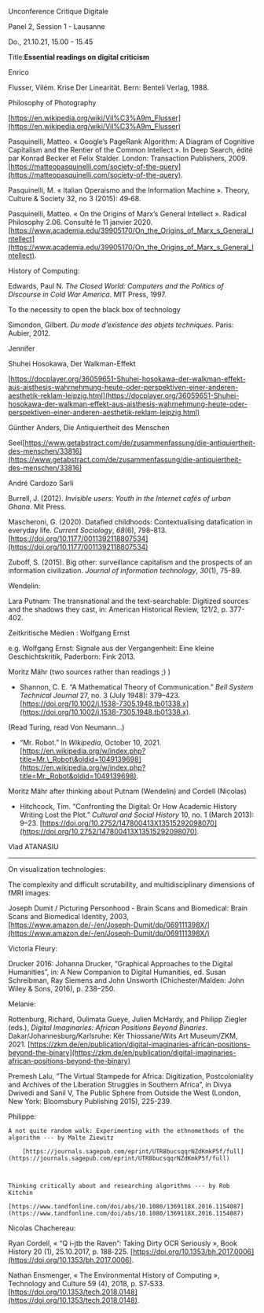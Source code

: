 Unconference Critique Digitale

Panel 2, Session 1 - Lausanne

Do., 21.10.21, 15.00 - 15.45

Title:**Essential readings on digital criticism**

Enrico

Flusser, Vilém. Krise Der Linearität. Bern: Benteli Verlag, 1988.

Philosophy of Photography

[https://en.wikipedia.org/wiki/Vil%C3%A9m_Flusser](https://en.wikipedia.org/wiki/Vil%C3%A9m_Flusser)

Pasquinelli, Matteo. « Google’s PageRank Algorithm: A Diagram of Cognitive Capitalism and the Rentier of the Common Intellect ». In Deep Search, édité par Konrad Becker et Felix Stalder. London: Transaction Publishers, 2009. [https://matteopasquinelli.com/society-of-the-query](https://matteopasquinelli.com/society-of-the-query).

Pasquinelli, M. « Italian Operaismo and the Information Machine ». Theory, Culture \& Society 32, no 3 (2015): 49‑68.

Pasquinelli, Matteo. « On the Origins of Marx’s General Intellect ». Radical Philosophy 2.06. Consulté le 11 janvier 2020. [https://www.academia.edu/39905170/On_the_Origins_of_Marx_s_General_Intellect](https://www.academia.edu/39905170/On_the_Origins_of_Marx_s_General_Intellect).

History of Computing:

Edwards, Paul N. _The Closed World: Computers and the Politics of Discourse in Cold War America_. MIT Press, 1997.

To the necessity to open the black box of technology

Simondon, Gilbert. _Du mode d’existence des objets techniques_. Paris: Aubier, 2012.

Jennifer

Shuhei Hosokawa, Der Walkman-Effekt

[https://docplayer.org/36059651-Shuhei-hosokawa-der-walkman-effekt-aus-aisthesis-wahrnehmung-heute-oder-perspektiven-einer-anderen-aesthetik-reklam-leipzig.html](https://docplayer.org/36059651-Shuhei-hosokawa-der-walkman-effekt-aus-aisthesis-wahrnehmung-heute-oder-perspektiven-einer-anderen-aesthetik-reklam-leipzig.html)

Günther Anders, Die Antiquiertheit des Menschen

Seel[https://www.getabstract.com/de/zusammenfassung/die-antiquiertheit-des-menschen/33816](https://www.getabstract.com/de/zusammenfassung/die-antiquiertheit-des-menschen/33816)

André Cardozo Sarli

Burrell, J. (2012). _Invisible users: Youth in the Internet cafés of urban Ghana_. Mit Press.

Mascheroni, G. (2020). Datafied childhoods: Contextualising datafication in everyday life. _Current Sociology_, _68_(6), 798–813. [https://doi.org/10.1177/0011392118807534](https://doi.org/10.1177/0011392118807534)

Zuboff, S. (2015). Big other: surveillance capitalism and the prospects of an information civilization. _Journal of information technology_, _30_(1), 75-89.

Wendelin:

Lara Putnam: The transnational and the text-searchable: Digitized sources and the shadows they cast, in: American Historical Review, 121/2, p. 377-402.

Zeitkritische Medien : Wolfgang Ernst

e.g. Wolfgang Ernst: Signale aus der Vergangenheit: Eine kleine Geschichtskritik, Paderborn: Fink 2013.

Moritz Mähr (two sources rather than readings ;) )

- Shannon, C. E. “A Mathematical Theory of Communication.” _Bell System Technical Journal_ 27, no. 3 (July 1948): 379–423. [https://doi.org/10.1002/j.1538-7305.1948.tb01338.x](https://doi.org/10.1002/j.1538-7305.1948.tb01338.x).

(Read Turing, read Von Neumann...)

- “Mr. Robot.” In _Wikipedia_, October 10, 2021. [https://en.wikipedia.org/w/index.php?title=Mr.\_Robot\&oldid=1049139698](https://en.wikipedia.org/w/index.php?title=Mr._Robot&oldid=1049139698).

Moritz Mähr after thinking about Putnam (Wendelin) and Cordell (Nicolas)

- Hitchcock, Tim. “Confronting the Digital: Or How Academic History Writing Lost the Plot.” _Cultural and Social History_ 10, no. 1 (March 2013): 9–23. [https://doi.org/10.2752/147800413X13515292098070](https://doi.org/10.2752/147800413X13515292098070).

Vlad ATANASIU

---

On visualization technologies:

The complexity and difficult scrutability, and multidisciplinary dimensions of fMRI images:

Joseph Dumit / Picturing Personhood - Brain Scans and Biomedical: Brain Scans and Biomedical Identity, 2003, [https://www.amazon.de/-/en/Joseph-Dumit/dp/069111398X/](https://www.amazon.de/-/en/Joseph-Dumit/dp/069111398X/)

Victoria Fleury:

Drucker 2016: Johanna Drucker, “Graphical Approaches to the Digital Humanities”, in: A New Companion to Digital Humanities, ed. Susan Schreibman, Ray Siemens and John Unsworth (Chichester/Malden: John Wiley \& Sons, 2016), p. 238–250.

Melanie:

Rottenburg, Richard, Oulimata Gueye, Julien McHardy, and Philipp Ziegler (eds.), _Digital Imaginaries: African Positions Beyond Binaries_. Dakar/Johannesburg/Karlsruhe: Kër Thiossane/Wits Art Museum/ZKM, 2021. [https://zkm.de/en/publication/digital-imaginaries-african-positions-beyond-the-binary](https://zkm.de/en/publication/digital-imaginaries-african-positions-beyond-the-binary)

Premesh Lalu, “The Virtual Stampede for Africa: Digitization, Postcoloniality and Archives of the Liberation Struggles in Southern Africa”, in Divya Dwivedi and Sanil V, The Public Sphere from Outside the West (London, New York: Bloomsbury Publishing 2015), 225-239.

Philippe:

    A not quite random walk: Experimenting with the ethnomethods of the algorithm --- by Malte Ziewitz

        [https://journals.sagepub.com/eprint/UTR8bucsqqrNZdKmkP5f/full](https://journals.sagepub.com/eprint/UTR8bucsqqrNZdKmkP5f/full)



    Thinking critically about and researching algorithms --- by Rob Kitchin

    [https://www.tandfonline.com/doi/abs/10.1080/1369118X.2016.1154087](https://www.tandfonline.com/doi/abs/10.1080/1369118X.2016.1154087)

Nicolas Chachereau:

Ryan Cordell, « “Q i-jtb the Raven”: Taking Dirty OCR Seriously », Book History 20 (1), 25.10.2017, p. 188‑225. [https://doi.org/10.1353/bh.2017.0006](https://doi.org/10.1353/bh.2017.0006).

Nathan Ensmenger, « The Environmental History of Computing », Technology and Culture 59 (4), 2018, p. S7‑S33. [https://doi.org/10.1353/tech.2018.0148](https://doi.org/10.1353/tech.2018.0148).

